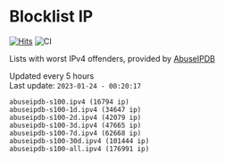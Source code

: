 # Blocklist IP

[![Hits](https://hits.seeyoufarm.com/api/count/incr/badge.svg?url=https%3A%2F%2Fgithub.com%2Fborestad%2Fblocklist-ip%2F&count_bg=%2379C83D&title_bg=%23555555&icon=&icon_color=%23E7E7E7&title=hits&edge_flat=false)](https://hits.seeyoufarm.com)  ![CI](https://img.shields.io/github/workflow/status/borestad/blocklist-ip/CI?style=flat-square)

Lists with worst IPv4 offenders, provided by [AbuseIPDB](https://www.abuseipdb.com/)

<!-- FOOTER-PLACEHOLDER -->
Updated every 5 hours<br>
Last update: `2023-01-24 - 00:20:17`
```
abuseipdb-s100.ipv4 (16794 ip)
abuseipdb-s100-1d.ipv4 (34647 ip)
abuseipdb-s100-2d.ipv4 (42079 ip)
abuseipdb-s100-3d.ipv4 (47665 ip)
abuseipdb-s100-7d.ipv4 (62668 ip)
abuseipdb-s100-30d.ipv4 (101444 ip)
abuseipdb-s100-all.ipv4 (176991 ip)
```
